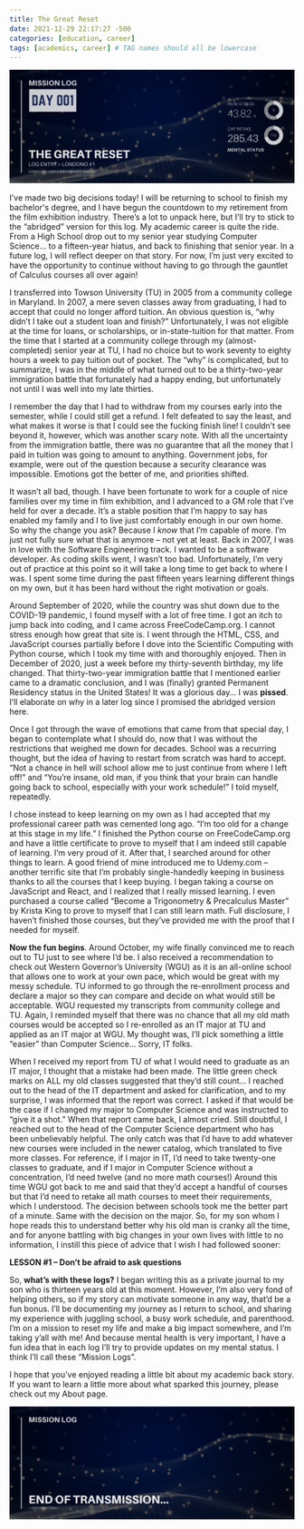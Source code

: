 ```yaml
---
title: The Great Reset
date: 2021-12-29 22:17:27 -500
categories: [education, career]
tags: [academics, career] # TAG names should all be lowercase
---
```


![entry001 header image](/assets/images/entry001.png)

I’ve made two big decisions today! I will be returning to school to finish my bachelor's degree, and I have begun the countdown to my retirement from the film exhibition industry. There’s a lot to unpack here, but I’ll try to stick to the “abridged” version for this log. My academic career is quite the ride. From a High School drop out to my senior year studying Computer Science… to a fifteen-year hiatus, and back to finishing that senior year. In a future log, I will reflect deeper on that story. For now, I’m just very excited to have the opportunity to continue without having to go through the gauntlet of Calculus courses all over again!

I transferred into Towson University (TU) in 2005 from a community college in Maryland. In 2007, a mere seven classes away from graduating, I had to accept that could no longer afford tuition. An obvious question is, “why didn’t I take out a student loan and finish?” Unfortunately, I was not eligible at the time for loans, or scholarships, or in-state-tuition for that matter. From the time that I started at a community college through my (almost-completed) senior year at TU, I had no choice but to work seventy to eighty hours a week to pay tuition out of pocket. The “why” is complicated, but to summarize, I was in the middle of what turned out to be a thirty-two-year immigration battle that fortunately had a happy ending, but unfortunately not until I was well into my late thirties.

I remember the day that I had to withdraw from my courses early into the semester, while I could still get a refund. I felt defeated to say the least, and what makes it worse is that I could see the fucking finish line! I couldn’t see beyond it, however, which was another scary note. With all the uncertainty from the immigration battle, there was no guarantee that all the money that I paid in tuition was going to amount to anything. Government jobs, for example, were out of the question because a security clearance was impossible. Emotions got the better of me, and priorities shifted.

It wasn’t all bad, though. I have been fortunate to work for a couple of nice families over my time in film exhibition, and I advanced to a GM role that I’ve held for over a decade. It’s a stable position that I’m happy to say has enabled my family and I to live just comfortably enough in our own home. So why the change you ask? Because I _know_ that I’m capable of more. I’m just not fully sure what that is anymore – not yet at least. Back in 2007, I was in love with the Software Engineering track. I wanted to be a software developer. As coding skills went, I wasn’t too bad. Unfortunately, I’m very out of practice at this point so it will take a long time to get back to where I was. I spent some time during the past fifteen years learning different things on my own, but it has been hard without the right motivation or goals.

Around September of 2020, while the country was shut down due to the COVID-19 pandemic, I found myself with a lot of free time. I got an itch to jump back into coding, and I came across FreeCodeCamp.org. I cannot stress enough how great that site is. I went through the HTML, CSS, and JavaScript courses partially before I dove into the Scientific Computing with Python course, which I took my time with and thoroughly enjoyed. Then in December of 2020, just a week before my thirty-seventh birthday, my life changed. That thirty-two-year immigration battle that I mentioned earlier came to a dramatic conclusion, and I was (finally) granted Permanent Residency status in the United States! It was a glorious day… I was **pissed**. I’ll elaborate on why in a later log since I promised the abridged version here.

Once I got through the wave of emotions that came from that special day, I began to contemplate what I should do, now that I was without the restrictions that weighed me down for decades. School was a recurring thought, but the idea of having to restart from scratch was hard to accept. “Not a chance in hell will school allow me to just continue from where I left off!” and “You’re insane, old man, if you think that your brain can handle going back to school, especially with your work schedule!” I told myself, repeatedly.

I chose instead to keep learning on my own as I had accepted that my professional career path was cemented long ago. “I’m too old for a change at this stage in my life.” I finished the Python course on FreeCodeCamp.org and have a little certificate to prove to myself that I am indeed still capable of learning. I’m very proud of it. After that, I searched around for other things to learn. A good friend of mine introduced me to Udemy.com – another terrific site that I’m probably single-handedly keeping in business thanks to all the courses that I keep buying. I began taking a course on JavaScript and React, and I realized that I really missed learning. I even purchased a course called “Become a Trigonometry & Precalculus Master” by Krista King to prove to myself that I can still learn math. Full disclosure, I haven’t finished those courses, but they’ve provided me with the proof that I needed for myself.

**Now the fun begins**. Around October, my wife finally convinced me to reach out to TU just to see where I’d be. I also received a recommendation to check out Western Governor’s University (WGU) as it is an all-online school that allows one to work at your own pace, which would be great with my messy schedule. TU informed to go through the re-enrollment process and declare a major so they can compare and decide on what would still be acceptable. WGU requested my transcripts from community college and TU. Again, I reminded myself that there was no chance that all my old math courses would be accepted so I re-enrolled as an IT major at TU and applied as an IT major at WGU. My thought was, I’ll pick something a little “easier” than Computer Science… Sorry, IT folks.

When I received my report from TU of what I would need to graduate as an IT major, I thought that a mistake had been made. The little green check marks on ALL my old classes suggested that they’d still count… I reached out to the head of the IT department and asked for clarification, and to my surprise, I was informed that the report was correct. I asked if that would be the case if I changed my major to Computer Science and was instructed to “give it a shot.” When that report came back, I almost cried. Still doubtful, I reached out to the head of the Computer Science department who has been unbelievably helpful. The only catch was that I’d have to add whatever new courses were included in the newer catalog, which translated to five more classes. For reference, if I major in IT, I’d need to take twenty-one classes to graduate, and if I major in Computer Science without a concentration, I’d need twelve (and no more math courses!) Around this time WGU got back to me and said that they’d accept a handful of courses but that I’d need to retake all math courses to meet their requirements, which I understood.
The decision between schools took me the better part of a minute. Same with the decision on the major. So, for my son whom I hope reads this to understand better why his old man is cranky all the time, and for anyone battling with big changes in your own lives with little to no information, I instill this piece of advice that I wish I had followed sooner:

**LESSON #1 – Don’t be afraid to ask questions**

So, **what’s with these logs?** I began writing this as a private journal to my son who is thirteen years old at this moment. However, I’m also very fond of helping others, so if my story can motivate someone in any way, that’d be a fun bonus. I’ll be documenting my journey as I return to school, and sharing my experience with juggling school, a busy work schedule, and parenthood. I’m on a mission to reset my life and make a big impact somewhere, and I’m taking y’all with me! And because mental health is very important, I have a fun idea that in each log I’ll try to provide updates on my mental status. I think I’ll call these “Mission Logs”.

I hope that you’ve enjoyed reading a little bit about my academic back story. If you want to learn a little more about what sparked this journey, please check out my About page.

![end of transmission footer image](/assets/images/end-transmission.png)
